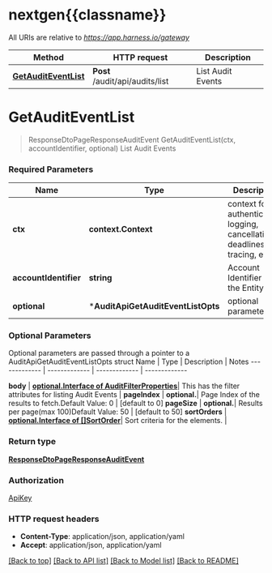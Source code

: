 # nextgen{{classname}}

All URIs are relative to *https://app.harness.io/gateway*

Method | HTTP request | Description
------------- | ------------- | -------------
[**GetAuditEventList**](AuditApi.md#GetAuditEventList) | **Post** /audit/api/audits/list | List Audit Events

# **GetAuditEventList**
> ResponseDtoPageResponseAuditEvent GetAuditEventList(ctx, accountIdentifier, optional)
List Audit Events

### Required Parameters

Name | Type | Description  | Notes
------------- | ------------- | ------------- | -------------
 **ctx** | **context.Context** | context for authentication, logging, cancellation, deadlines, tracing, etc.
  **accountIdentifier** | **string**| Account Identifier for the Entity. | 
 **optional** | ***AuditApiGetAuditEventListOpts** | optional parameters | nil if no parameters

### Optional Parameters
Optional parameters are passed through a pointer to a AuditApiGetAuditEventListOpts struct
Name | Type | Description  | Notes
------------- | ------------- | ------------- | -------------

 **body** | [**optional.Interface of AuditFilterProperties**](AuditFilterProperties.md)| This has the filter attributes for listing Audit Events | 
 **pageIndex** | **optional.**| Page Index of the results to fetch.Default Value: 0 | [default to 0]
 **pageSize** | **optional.**| Results per page(max 100)Default Value: 50 | [default to 50]
 **sortOrders** | [**optional.Interface of []SortOrder**](SortOrder.md)| Sort criteria for the elements. | 

### Return type

[**ResponseDtoPageResponseAuditEvent**](ResponseDTOPageResponseAuditEvent.md)

### Authorization

[ApiKey](../README.md#ApiKey)

### HTTP request headers

 - **Content-Type**: application/json, application/yaml
 - **Accept**: application/json, application/yaml

[[Back to top]](#) [[Back to API list]](../README.md#documentation-for-api-endpoints) [[Back to Model list]](../README.md#documentation-for-models) [[Back to README]](../README.md)

